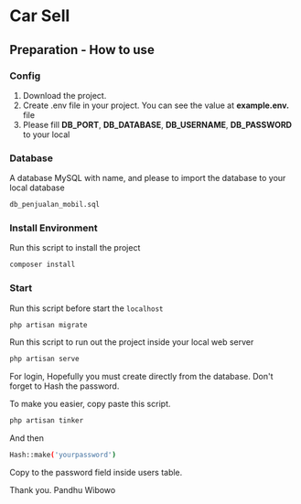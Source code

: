 # Car Sell

## Preparation - How to use

### Config

1. Download the project.
2. Create .env file in your project. You can see the value at **example.env.** file
3. Please fill **DB_PORT**, **DB_DATABASE**, **DB_USERNAME**, **DB_PASSWORD** to your local

### Database

A database MySQL with name, and please to import the database to your local database

```bash
db_penjualan_mobil.sql
```

### Install Environment

Run this script to install the project

```bash
composer install
```

### Start

Run this script before start the `localhost`

```bash
php artisan migrate
```

Run this script to run out the project inside your local web server

```bash
php artisan serve
```

For login, Hopefully you must create directly from the database. Don't forget to Hash the password.

To make you easier, copy paste this script.

```bash
php artisan tinker
```

And then

```bash
Hash::make('yourpassword')
```

Copy to the password field inside users table.


Thank you.
Pandhu Wibowo
